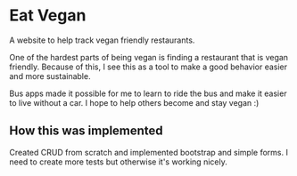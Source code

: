# Eat Vegan

A website to help track vegan friendly restaurants.

One of the hardest parts of being vegan is finding a restaurant that is vegan friendly. Because of this, I see this as a tool to make a good behavior easier and more sustainable.

Bus apps made it possible for me to learn to ride the bus and make it easier to live without a car. I hope to help others become and stay vegan :)

## How this was implemented
Created CRUD from scratch and implemented bootstrap and simple forms. I need to create more tests but otherwise it's working nicely.
